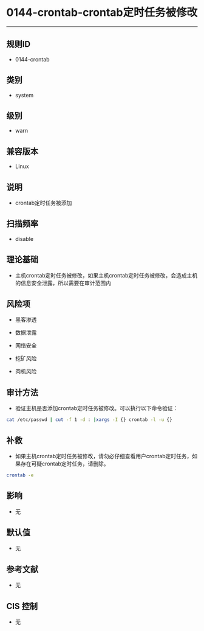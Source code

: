 # 0144-crontab-crontab定时任务被修改
---

## 规则ID

- 0144-crontab


## 类别

- system


## 级别

- warn


## 兼容版本


- Linux




## 说明


- crontab定时任务被添加



## 扫描频率
- disable

## 理论基础


- 主机crontab定时任务被修改，如果主机crontab定时任务被修改，会造成主机的信息安全泄露，所以需要在审计范围内






## 风险项


- 黑客渗透



- 数据泄露



- 网络安全



- 挖矿风险



- 肉机风险



## 审计方法
- 验证主机是否添加crontab定时任务被修改。可以执行以下命令验证：

```bash
cat /etc/passwd | cut -f 1 -d : |xargs -I {} crontab -l -u {}
```



## 补救
- 如果主机crontab定时任务被修改，请勿必仔细查看用户crontab定时任务，如果存在可疑crontab定时任务，请删除。
```bash
crontab -e
```



## 影响


- 无




## 默认值


- 无




## 参考文献


- 无



## CIS 控制


- 无


